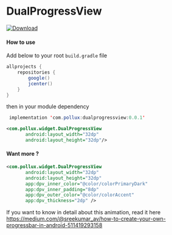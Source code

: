 # DualProgressView

[ ![Download](https://api.bintray.com/packages/sreekumar/Artifact/dualprogress/images/download.svg) ](https://bintray.com/sreekumar/Artifact/dualprogress/_latestVersion)
#### How to use

Add below to your root `build.gradle` file

```java
allprojects {
    repositories {
        google()
        jcenter()
    }
}
```
then in your module dependency 

```java
 implementation 'com.pollux:dualprogressview:0.0.1'
```

```xml
<com.pollux.widget.DualProgressView
       android:layout_width="32dp"
       android:layout_height="32dp"/>
```

#### Want more ?

```xml
<com.pollux.widget.DualProgressView
       android:layout_width="32dp"
       android:layout_height="32dp"
       app:dpv_inner_color="@color/colorPrimaryDark"
       app:dpv_inner_padding="8dp"
       app:dpv_outer_color="@color/colorAccent"
       app:dpv_thickness="2dp" />

```
If you want to know in detail about this animation, read it here https://medium.com/@sreekumar_av/how-to-create-your-own-progressbar-in-android-511419293158
